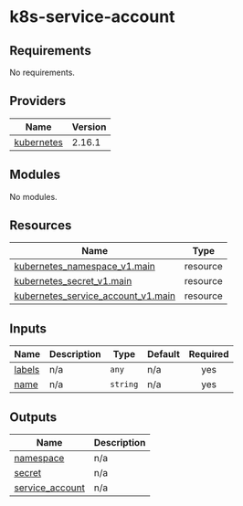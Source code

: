 # k8s-service-account

<!-- BEGINNING OF PRE-COMMIT-TERRAFORM DOCS HOOK -->
## Requirements

No requirements.

## Providers

| Name | Version |
|------|---------|
| <a name="provider_kubernetes"></a> [kubernetes](#provider\_kubernetes) | 2.16.1 |

## Modules

No modules.

## Resources

| Name | Type |
|------|------|
| [kubernetes_namespace_v1.main](https://registry.terraform.io/providers/hashicorp/kubernetes/latest/docs/resources/namespace_v1) | resource |
| [kubernetes_secret_v1.main](https://registry.terraform.io/providers/hashicorp/kubernetes/latest/docs/resources/secret_v1) | resource |
| [kubernetes_service_account_v1.main](https://registry.terraform.io/providers/hashicorp/kubernetes/latest/docs/resources/service_account_v1) | resource |

## Inputs

| Name | Description | Type | Default | Required |
|------|-------------|------|---------|:--------:|
| <a name="input_labels"></a> [labels](#input\_labels) | n/a | `any` | n/a | yes |
| <a name="input_name"></a> [name](#input\_name) | n/a | `string` | n/a | yes |

## Outputs

| Name | Description |
|------|-------------|
| <a name="output_namespace"></a> [namespace](#output\_namespace) | n/a |
| <a name="output_secret"></a> [secret](#output\_secret) | n/a |
| <a name="output_service_account"></a> [service\_account](#output\_service\_account) | n/a |
<!-- END OF PRE-COMMIT-TERRAFORM DOCS HOOK -->
